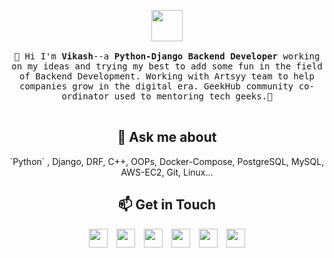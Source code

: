 <p align="center">
  <img src="https://www.muckibu.de/wp-content/uploads/2018/10/Octocat.png" width="50px">
  <br>
  <samp>
    <br>
    👋 Hi I'm <strong>Vikash</strong>--a <strong>Python-Django Backend Developer</strong> working on my ideas and trying my best to add some fun in the field of Backend Development. Working with Artsyy team to help companies grow in the digital era. GeekHub community co-ordinator used to mentoring tech geeks.🌟
    <br><br>
  </samp>
</p>


<h2 align="center">💬 Ask me about</h2>
<p align="center"> `Python` , Django, DRF, C++, OOPs, Docker-Compose, PostgreSQL, MySQL, AWS-EC2, Git, Linux...</p>

<!--
**vikash212000yadav/vikash212000yadav** is a ✨ _special_ ✨ repository because its `README.md` (this file) appears on your GitHub profile.

Here are some ideas to get you started:

- 🔭 I’m currently working on ...
- 🌱 I’m currently learning ...
- 👯 I’m looking to collaborate on ...
- 🤔 I’m looking for help with ...
- 💬 Ask me about ...
- 📫 How to reach me: ...
- 😄 Pronouns: ...
- ⚡ Fun fact: ...
-->

<!--
<h2 align="center">💡 Currently Working On</h2>
<div align="center", style="font-family:Lucida Console">
    E-commerce -> Raymond<br>
    COVID-19 District Level Management System<br>
    Hospital Management System<br>
</div>
-->
<!--
<h2 align="center">🌱 Currently Learning</h2>
<div align="center", style="font-family:Lucida Console">
    Maps Development<br>
    Testing<br>
    Redis and RabbitMQ<br>
    Django Channels, GeoDjango<br>
    Algorithms<br>
</div>
-->
<!--
<h2 align="center">🔭 Goals 2020</h2>
<div align="center", style="font-family:Lucida Console">
    To secure a challenging position in a reputable organization to expand my learning, knowledge, and skills in the field of problem-solving<br>
    Work on Algorithms<br>
    Willing to work upon few ideas<br>
</div>
 -->
<h2 align="center">📫 Get in Touch</h2>
<div align="center", style="font-family:Lucida Console">
  <a href="vikash212000yadav@gmail.com"><img src="https://image.flaticon.com/icons/png/512/281/281769.png" width="30px"></a>&nbsp;&nbsp;&nbsp;
  <a href="https://twitter.com/lifegoals_21"><img src="https://www.pngkey.com/png/full/2-27646_twitter-logo-png-transparent-background-logo-twitter-png.png" width="30px"></a>&nbsp;&nbsp;&nbsp;
  <a href="https://www.linkedin.com/in/vikash21"><img src="https://www.freepnglogos.com/uploads/linkedin-blue-style-logo-png-0.png" width="30px"></a>&nbsp;&nbsp;&nbsp;
  <a href="https://github.com/vikash212000yadav"><img src="https://pngimg.com/uploads/github/github_PNG40.png" width="30px"></a>&nbsp;&nbsp;&nbsp;
  <a href="https://leetcode.com/vikash1598/"><img src="https://upload.wikimedia.org/wikipedia/commons/1/19/LeetCode_logo_black.png" width="30px"></a>&nbsp;&nbsp;&nbsp;
  <a href="https://www.instagram.com/life_goals.21/"><img src="https://i.pinimg.com/originals/71/72/16/7172161b580470deb78078669236d2c1.jpg" width="30px"></a>
</div>
